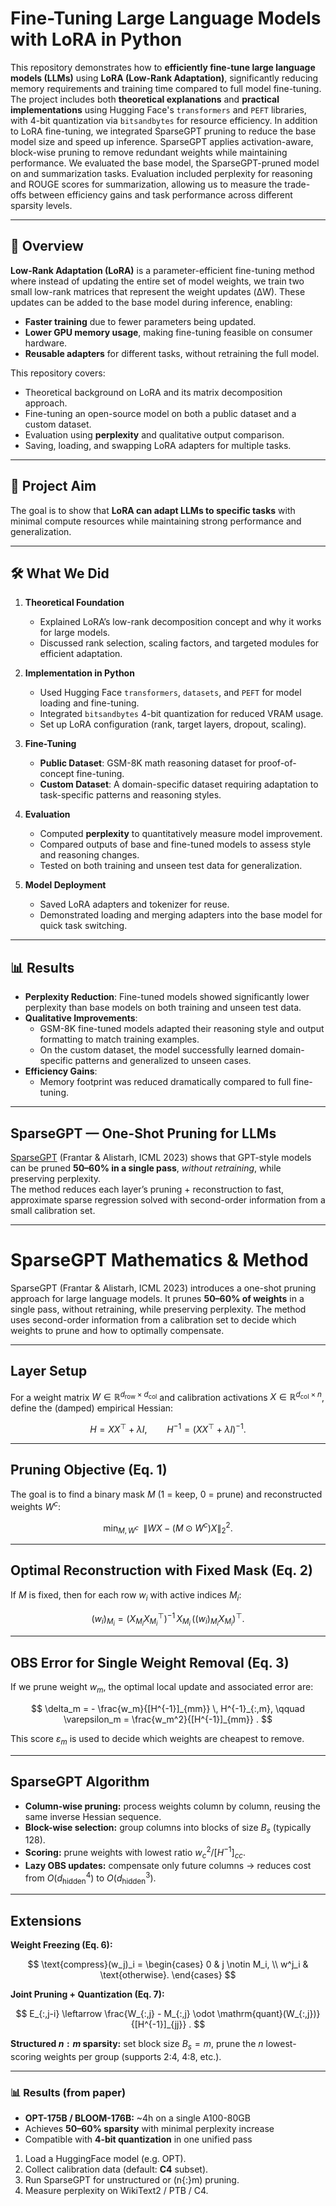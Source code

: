 # Fine-Tuning Large Language Models with LoRA in Python

This repository demonstrates how to **efficiently fine-tune large language models (LLMs)** using **LoRA (Low-Rank Adaptation)**, significantly reducing memory requirements and training time compared to full model fine-tuning.  
The project includes both **theoretical explanations** and **practical implementations** using Hugging Face's `transformers` and `PEFT` libraries, with 4-bit quantization via `bitsandbytes` for resource efficiency.
In addition to LoRA fine-tuning, we integrated SparseGPT pruning to reduce the base model size and speed up inference. SparseGPT applies activation-aware, block-wise pruning to remove redundant weights while maintaining performance. We evaluated the base model, the SparseGPT-pruned model on and summarization  tasks. Evaluation included perplexity for reasoning and ROUGE scores for summarization, allowing us to measure the trade-offs between efficiency gains and task performance across different sparsity levels.

---

## 📌 Overview

**Low-Rank Adaptation (LoRA)** is a parameter-efficient fine-tuning method where instead of updating the entire set of model weights, we train two small low-rank matrices that represent the weight updates (ΔW). These updates can be added to the base model during inference, enabling:

- **Faster training** due to fewer parameters being updated.
- **Lower GPU memory usage**, making fine-tuning feasible on consumer hardware.
- **Reusable adapters** for different tasks, without retraining the full model.

This repository covers:
- Theoretical background on LoRA and its matrix decomposition approach.
- Fine-tuning an open-source model on both a public dataset and a custom dataset.
- Evaluation using **perplexity** and qualitative output comparison.
- Saving, loading, and swapping LoRA adapters for multiple tasks.

---

## 🎯 Project Aim

The goal is to show that **LoRA can adapt LLMs to specific tasks** with minimal compute resources while maintaining strong performance and generalization.

---

## 🛠 What We Did

1. **Theoretical Foundation**  
   - Explained LoRA’s low-rank decomposition concept and why it works for large models.
   - Discussed rank selection, scaling factors, and targeted modules for efficient adaptation.

2. **Implementation in Python**  
   - Used Hugging Face `transformers`, `datasets`, and `PEFT` for model loading and fine-tuning.
   - Integrated `bitsandbytes` 4-bit quantization for reduced VRAM usage.
   - Set up LoRA configuration (rank, target layers, dropout, scaling).

3. **Fine-Tuning**  
   - **Public Dataset**: GSM-8K math reasoning dataset for proof-of-concept fine-tuning.  
   - **Custom Dataset**: A domain-specific dataset requiring adaptation to task-specific patterns and reasoning styles.

4. **Evaluation**  
   - Computed **perplexity** to quantitatively measure model improvement.
   - Compared outputs of base and fine-tuned models to assess style and reasoning changes.
   - Tested on both training and unseen test data for generalization.

5. **Model Deployment**  
   - Saved LoRA adapters and tokenizer for reuse.
   - Demonstrated loading and merging adapters into the base model for quick task switching.

---

## 📊 Results

- **Perplexity Reduction**: Fine-tuned models showed significantly lower perplexity than base models on both training and unseen test data.
- **Qualitative Improvements**:  
  - GSM-8K fine-tuned models adapted their reasoning style and output formatting to match training examples.
  - On the custom dataset, the model successfully learned domain-specific patterns and generalized to unseen cases.
- **Efficiency Gains**:  
  - Memory footprint was reduced dramatically compared to full fine-tuning.


---


## SparseGPT — One-Shot Pruning for LLMs

[SparseGPT](https://arxiv.org/abs/2301.00774) (Frantar & Alistarh, ICML 2023) shows that GPT-style models can be pruned **50–60% in a single pass**, *without retraining*, while preserving perplexity.  
The method reduces each layer’s pruning + reconstruction to fast, approximate sparse regression solved with second-order information from a small calibration set.

---

# SparseGPT Mathematics & Method

SparseGPT (Frantar & Alistarh, ICML 2023) introduces a one-shot pruning approach for large language models. 
It prunes **50–60% of weights** in a single pass, without retraining, while preserving perplexity. 
The method uses second-order information from a calibration set to decide which weights to prune and how to optimally compensate.

---

## Layer Setup
For a weight matrix $W \in \mathbb{R}^{d_{\text{row}} \times d_{\text{col}}}$ and calibration activations 
$X \in \mathbb{R}^{d_{\text{col}} \times n}$, define the (damped) empirical Hessian:

$$
H = X X^\top + \lambda I, 
\qquad 
H^{-1} = (X X^\top + \lambda I)^{-1}.
$$

---

## Pruning Objective (Eq. 1)
The goal is to find a binary mask $M$ (1 = keep, 0 = prune) and reconstructed weights $W^c$:

$$
\min_{M,\,W^c} \;\; \| W X - (M \odot W^c) X \|_2^2 .
$$

---

## Optimal Reconstruction with Fixed Mask (Eq. 2)
If $M$ is fixed, then for each row $w_i$ with active indices $M_i$:

$$
(w_i)_{M_i} 
= (X_{M_i} X_{M_i}^\top)^{-1} \, X_{M_i} \, \big((w_i)_{M_i} X_{M_i}\big)^\top .
$$

---

## OBS Error for Single Weight Removal (Eq. 3)
If we prune weight $w_m$, the optimal local update and associated error are:

$$
\delta_m = - \frac{w_m}{[H^{-1}]_{mm}} \, H^{-1}_{:,m}, 
\qquad 
\varepsilon_m = \frac{w_m^2}{[H^{-1}]_{mm}} .
$$

This score $\varepsilon_m$ is used to decide which weights are cheapest to remove.

---

## SparseGPT Algorithm
- **Column-wise pruning:** process weights column by column, reusing the same inverse Hessian sequence.  
- **Block-wise selection:** group columns into blocks of size $B_s$ (typically 128).  
- **Scoring:** prune weights with lowest ratio $w_c^2 / [H^{-1}]_{cc}$.  
- **Lazy OBS updates:** compensate only future columns → reduces cost from $O(d_{\text{hidden}}^4)$ to $O(d_{\text{hidden}}^3)$.

---

## Extensions

**Weight Freezing (Eq. 6):**

$$
\text{compress}(w_j)_i =
\begin{cases}
0 & j \notin M_i, \\
w^j_i & \text{otherwise}.
\end{cases}
$$

**Joint Pruning + Quantization (Eq. 7):**

$$
E_{:,j-i} \leftarrow 
\frac{W_{:,j} - M_{:,j} \odot \mathrm{quant}(W_{:,j})}{[H^{-1}]_{jj}} .
$$

**Structured $n{:}m$ sparsity:** set block size $B_s = m$, prune the $n$ lowest-scoring weights per group (supports 2:4, 4:8, etc.).

---

### 📊 Results (from paper)

- **OPT-175B / BLOOM-176B:** ~4h on a single A100-80GB  
- Achieves **50–60% sparsity** with minimal perplexity increase  
- Compatible with **4-bit quantization** in one unified pass  


1. Load a HuggingFace model (e.g. OPT).  
2. Collect calibration data (default: **C4** subset).  
3. Run SparseGPT for unstructured or \(n{:}m\) pruning.  
4. Measure perplexity on WikiText2 / PTB / C4.  

